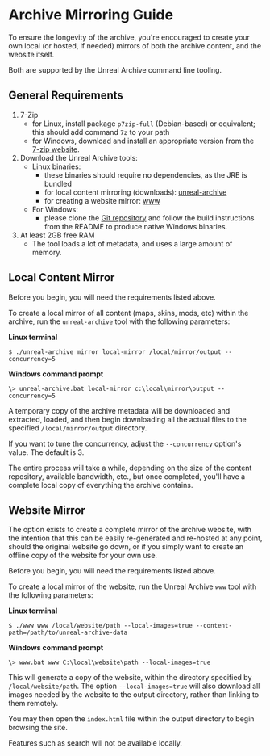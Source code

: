 # Archive Mirroring Guide

To ensure the longevity of the archive, you're encouraged to create your own 
local (or hosted, if needed) mirrors of both the archive content, and the 
website itself.

Both are supported by the Unreal Archive command line tooling.

## General Requirements

1. 7-Zip
   - for Linux, install package `p7zip-full` (Debian-based) or equivalent; this should add command `7z` to your path
   - for Windows, download and install an appropriate version from the [7-zip website](https://www.7-zip.org/download.html).
2. Download the Unreal Archive tools:
   - Linux binaries:
      - these binaries should require no dependencies, as the JRE is bundled 
      - for local content mirroring (downloads): [unreal-archive](https://code.shrimpworks.za.net/artefacts/org/unrealarchive/unreal-archive/latest/)
      - for creating a website mirror: [www](https://code.shrimpworks.za.net/artefacts/org/unrealarchive/www/latest/)
   - For Windows:
      - please clone the [Git repository](https://github.com/unreal-archive/unreal-archive) and follow the build instructions from the README to produce native Windows binaries. 
3. At least 2GB free RAM
   - The tool loads a lot of metadata, and uses a large amount of memory.

## Local Content Mirror

Before you begin, you will need the requirements listed above.

To create a local mirror of all content (maps, skins, mods, etc) within the
archive, run the `unreal-archive` tool with the following parameters:

**Linux terminal**
```
$ ./unreal-archive mirror local-mirror /local/mirror/output --concurrency=5
```

**Windows command prompt**
```
\> unreal-archive.bat local-mirror c:\local\mirror\output --concurrency=5
```

A temporary copy of the archive metadata will be downloaded and extracted,
loaded, and then begin downloading all the actual files to the specified
`/local/mirror/output` directory.

If you want to tune the concurrency, adjust the `--concurrency` option's
value. The default is 3.

The entire process will take a while, depending on the size of the content
repository, available bandwidth, etc., but once completed, you'll have a
complete local copy of everything the archive contains.

## Website Mirror

The option exists to create a complete mirror of the archive website, with the
intention that this can be easily re-generated and re-hosted at any point,
should the original website go down, or if you simply want to create an offline
copy of the website for your own use.

Before you begin, you will need the requirements listed above.

To create a local mirror of the website, run the Unreal Archive `www` tool with
the following parameters:

**Linux terminal**
```
$ ./www www /local/website/path --local-images=true --content-path=/path/to/unreal-archive-data
```

**Windows command prompt**
```
\> www.bat www C:\local\website\path --local-images=true 
```

This will generate a copy of the website, within the directory specified by
`/local/website/path`. The option `--local-images=true` will also download all
images needed by the website to the output directory, rather than linking to
them remotely.

You may then open the `index.html` file within the output directory to begin
browsing the site.

Features such as search will not be available locally.

